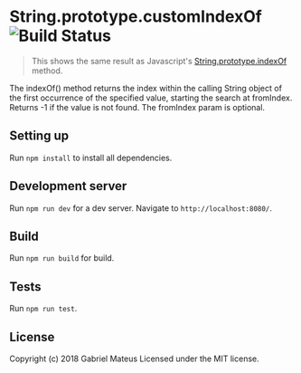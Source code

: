 # String.prototype.customIndexOf ![Build Status](https://travis-ci.org/gabrihellmateus/string-custom-indexOf.svg?branch=master)

> This shows the same result as Javascript's [String.prototype.indexOf](https://developer.mozilla.org/en-US/docs/Web/JavaScript/Reference/Global_Objects/String/indexOf) method.

The indexOf() method returns the index within the calling String object of the
first occurrence of the specified value, starting the search at fromIndex.
Returns -1 if the value is not found. The fromIndex param is optional.

## Setting up
Run `npm install` to install all dependencies.

## Development server
Run `npm run dev` for a dev server.
Navigate to `http://localhost:8080/`.

## Build
Run `npm run build` for build.

## Tests
Run `npm run test`.

## License
Copyright (c) 2018 Gabriel Mateus Licensed under the MIT license.
